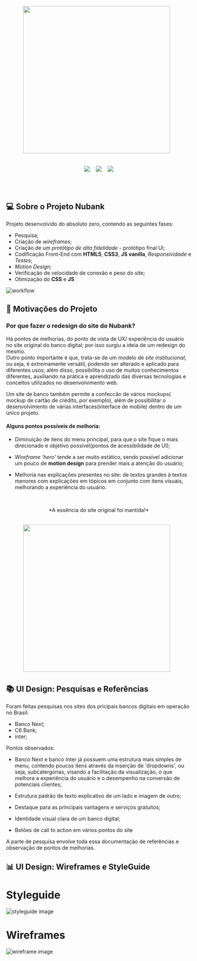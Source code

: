 <div align="center">
<img width="400px" src="https://github.com/Clara-Pacheco/nubank/blob/main/img/nubank-title.png" alt="">&nbsp;&nbsp;&nbsp;
</div>
<br>

<p align="center">
<img src="https://img.shields.io/github/last-commit/Clara-Pacheco/nubank?style=for-the-badge"/>&nbsp;&nbsp;&nbsp;
<img src="https://img.shields.io/github/repo-size/Clara-Pacheco/nubank?style=for-the-badge"/>&nbsp;&nbsp;&nbsp;
<img src="https://img.shields.io/github/languages/count/Clara-Pacheco/nubank?style=for-the-badge"/>
</p>
<br>
<br>

## 💻 Sobre o Projeto Nubank

Projeto desenvolvido do absoluto zero, contendo as seguintes fases:<br>
- Pesquisa;<br>
- Criação de *wireframes*;<br>
- Criação de um *protótipo de alta fidelidade* - protótipo final UI;<br>
- Codificação Front-End com **HTML5**, **CSS3**, **JS vanilla**, *Responsividade* e *Testes*;<br>
- *Motion Design*;<br>
- Verificação de velocidade de conexão e peso do site;<br>
- Otimização do **CSS** e **JS**

![workflow](https://github.com/Clara-Pacheco/nubank/blob/main/img/workflow.png)

## 🎯 Motivações do Projeto

### Por que fazer o redesign do site do Nubank?<br>

Há pontos de melhorias, do ponto de vista de UX/ experiência do usuário no site original do banco digital; por isso surgiu a ideia de um redesign do mesmo.<br>
Outro ponto importante é que, trata-se de um modelo de *site institucional*, ou seja, é extremamente versátil, podendo ser alterado e aplicado para diferentes usos; além disso, possibilita o uso de muitos conhecimentos diferentes, auxiliando na prática e aprendizado das diversas tecnologias e conceitos utilizados no desenvolvimento web.

Um site de banco também permite a confeccão de vários mockups( mockup de cartão de crédito, por exemplo), além de possibilitar o desenvolvimento de várias interfaces(interface de mobile) dentro de um único projeto.

#### Alguns pontos possíveis de melhoria:

- Diminuição de itens do menu principal, para que o site fique o mais direcionado e objetivo possível(pontos de acessibilidade de UI);

- *Wireframe 'hero'* tende a ser muito estático, sendo possível adicionar um pouco de **motion design** para prender mais a atenção do usuário;

- Melhoria nas explicações presentes no site: de textos grandes à textos menores com explicações em tópicos em conjunto com itens visuais, melhorando a experiência do usuário.

<br>

<div align="center">
  <p>*A essência do site original foi mantida!*</p>
</div>

<br>


<div align="center">
<img width="400px" src="https://github.com/Clara-Pacheco/nubank/blob/main/img/nubank-rocket.jpeg" alt="">&nbsp;&nbsp;&nbsp;
</div>

 ## 📚 UI Design: Pesquisas e Referências

Foram feitas pesquisas nos sites dos pricipais bancos digitais em operação no Brasil:

- Banco Next;
- C6 Bank;
- inter;

Pontos observados:

- Banco Next e banco Inter já possuem uma estrutura mais simples de menu, contendo poucos itens através da inserção de 'dropdowns', ou seja, subcatergorias, visando a facilitação da visualização, o que melhora a experiência do usuário e o desempenho na conversão de potenciais clientes;

- Estrutura padrão de texto explicativo de um lado e imagem de outro;

- Destaque para as principais vantagens e serviços gratuítos;

- Identidade visual clara de um banco digital;

- Botões de call to action em vários pontos do site

A parte de pesquisa envolve toda essa documentação de referências e observação de pontos de melhorias.          

## 📊 UI Design: Wireframes e StyleGuide

# Styleguide

![styleguide image](https://github.com/Clara-Pacheco/nubank/blob/main/img/Styleguide.png)


# Wireframes 

![wireframe image](https://github.com/Clara-Pacheco/nubank/blob/main/img/Wireframes.png)



 
